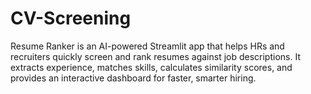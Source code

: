 # CV-Screening
Resume Ranker is an AI-powered Streamlit app that helps HRs and recruiters quickly screen and rank resumes against job descriptions. It extracts experience, matches skills, calculates similarity scores, and provides an interactive dashboard for faster, smarter hiring.

